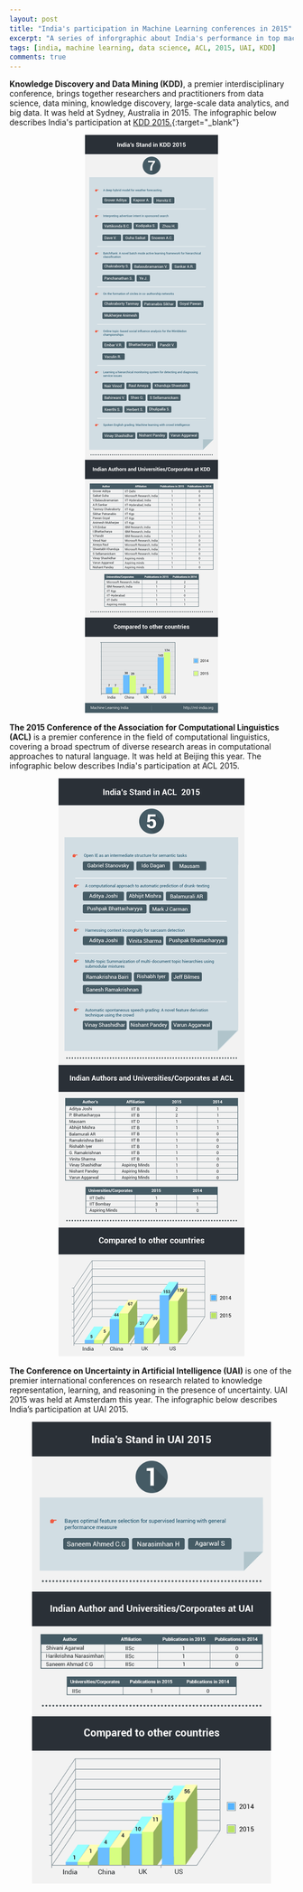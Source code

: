 ```yaml
---
layout: post
title: "India's participation in Machine Learning conferences in 2015"
excerpt: "A series of inforgraphic about India's performance in top machine learning conferences in 2015"
tags: [india, machine learning, data science, ACL, 2015, UAI, KDD]
comments: true
---
```


**Knowledge Discovery and Data Mining (KDD)**, a premier interdisciplinary conference, brings together researchers and practitioners from data science, data mining, knowledge discovery, large-scale data analytics, and big data. It was held at Sydney, Australia in 2015. The infographic below describes India's participation at [KDD 2015.](http://www.kdd.org/kdd2015/){:target="_blank"}


<figure>
    <a href="/images/KDD-India-2015.png"><center><img src="/images/KDD-India-2015.png"></center></a>
    <figcaption></figcaption>
</figure>


**The 2015 Conference of the Association for Computational Linguistics (ACL)** is a premier conference in the field of computational linguistics, covering a broad spectrum of diverse research areas in computational approaches to natural language. It was held at Beijing this year. The infographic below describes India's participation at ACL 2015.



<figure>
    <a href="/images/ACL-India-2015.png"><center><img src="/images/ACL-India-2015.png"></center></a>
    <figcaption></figcaption>
</figure>


**The Conference on Uncertainty in Artificial Intelligence (UAI)** is one of the premier international conferences on research related to knowledge representation, learning, and reasoning in the presence of uncertainty. UAI 2015 was held at Amsterdam this year. The infographic below describes India’s participation at UAI 2015.


<figure>
    <a href="/images/UAI-India-2015.png"><center><img src="/images/UAI-India-2015.png"></center></a>
    <figcaption></figcaption>
</figure>


